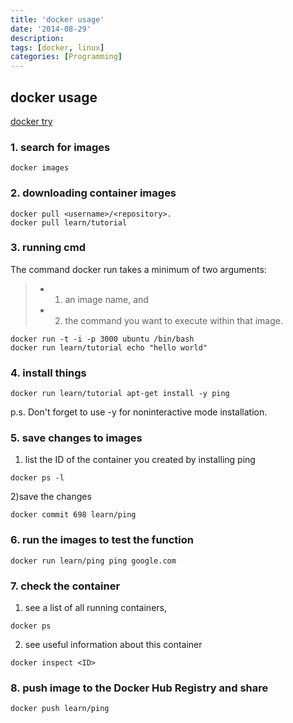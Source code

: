 ```yaml
---
title: 'docker usage'
date: '2014-08-29'
description:
tags: [docker, linux]
categories: [Programming]
---
```


## docker usage
[docker try](https://www.docker.com/tryit)
### 1. search for images
```
docker images
```
### 2. downloading container images
```
docker pull <username>/<repository>.
docker pull learn/tutorial
```
### 3. running cmd
The command docker run takes a minimum of two arguments: 
> * 1) an image name, and 
> * 2) the command you want to execute within that image.

```
docker run -t -i -p 3000 ubuntu /bin/bash
docker run learn/tutorial echo "hello world"
```
### 4. install things
```
docker run learn/tutorial apt-get install -y ping
```
p.s. Don't forget to use -y for noninteractive mode installation.
### 5. save changes to images
1) list the ID of the container you created by installing ping
```
docker ps -l
```
2)save the changes
```
docker commit 698 learn/ping
```
### 6. run the images to test the function
```
docker run learn/ping ping google.com
```
### 7. check the container
1) see a list of all running containers, 
```
docker ps
```
2) see useful information about this container
```
docker inspect <ID>
```
### 8. push image to the Docker Hub Registry and share
```
docker push learn/ping
```